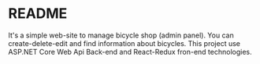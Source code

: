 # README #

It's a simple web-site to manage bicycle shop (admin panel). You can create-delete-edit and find information about bicycles.
This project use ASP.NET Core Web Api Back-end and React-Redux fron-end technologies.
